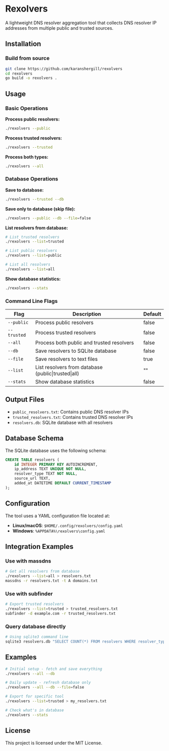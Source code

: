 # Rexolvers

A lightweight DNS resolver aggregation tool that collects DNS resolver IP addresses from multiple public and trusted sources.

## Installation

### Build from source
```bash
git clone https://github.com/karanshergill/rexolvers
cd rexolvers
go build -o rexolvers .
```

## Usage

### Basic Operations

**Process public resolvers:**
```bash
./rexolvers --public
```

**Process trusted resolvers:**
```bash
./rexolvers --trusted
```

**Process both types:**
```bash
./rexolvers --all
```

### Database Operations

**Save to database:**
```bash
./rexolvers --trusted --db
```

**Save only to database (skip file):**
```bash
./rexolvers --public --db --file=false
```

**List resolvers from database:**
```bash
# List trusted resolvers
./rexolvers --list=trusted

# List public resolvers
./rexolvers --list=public

# List all resolvers
./rexolvers --list=all
```

**Show database statistics:**
```bash
./rexolvers --stats
```

### Command Line Flags

| Flag | Description | Default |
|------|-------------|---------|
| `--public` | Process public resolvers | false |
| `--trusted` | Process trusted resolvers | false |
| `--all` | Process both public and trusted resolvers | false |
| `--db` | Save resolvers to SQLite database | false |
| `--file` | Save resolvers to text files | true |
| `--list` | List resolvers from database (public\|trusted\|all) | "" |
| `--stats` | Show database statistics | false |

## Output Files

- `public_resolvers.txt`: Contains public DNS resolver IPs
- `trusted_resolvers.txt`: Contains trusted DNS resolver IPs
- `resolvers.db`: SQLite database with all resolvers

## Database Schema

The SQLite database uses the following schema:

```sql
CREATE TABLE resolvers (
    id INTEGER PRIMARY KEY AUTOINCREMENT,
    ip_address TEXT UNIQUE NOT NULL,
    resolver_type TEXT NOT NULL,
    source_url TEXT,
    added_at DATETIME DEFAULT CURRENT_TIMESTAMP
);
```

## Configuration

The tool uses a YAML configuration file located at:
- **Linux/macOS**: `$HOME/.config/rexolvers/config.yaml`
- **Windows**: `%APPDATA%\rexolvers\config.yaml`

## Integration Examples

### Use with massdns
```bash
# Get all resolvers from database
./rexolvers --list=all > resolvers.txt
massdns -r resolvers.txt -t A domains.txt
```

### Use with subfinder
```bash
# Export trusted resolvers
./rexolvers --list=trusted > trusted_resolvers.txt
subfinder -d example.com -r trusted_resolvers.txt
```

### Query database directly
```bash
# Using sqlite3 command line
sqlite3 resolvers.db "SELECT COUNT(*) FROM resolvers WHERE resolver_type='trusted';"
```

## Examples

```bash
# Initial setup - fetch and save everything
./rexolvers --all --db

# Daily update - refresh database only
./rexolvers --all --db --file=false

# Export for specific tool
./rexolvers --list=trusted > my_resolvers.txt

# Check what's in database
./rexolvers --stats
```

## License

This project is licensed under the MIT License.